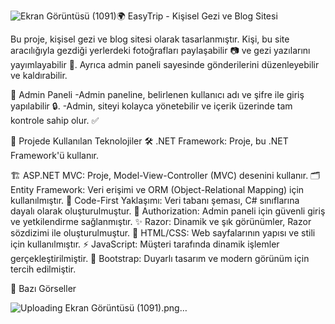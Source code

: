 ![Ekran Görüntüsü (1091)](https://github.com/user-attachments/assets/05dea7e6-e63d-4dce-87ff-1f329f562794)🌍 EasyTrip - Kişisel Gezi ve Blog Sitesi

Bu proje, kişisel gezi ve blog sitesi olarak tasarlanmıştır. Kişi, bu site aracılığıyla gezdiği yerlerdeki fotoğrafları paylaşabilir 📷 ve gezi yazılarını yayımlayabilir 📝. Ayrıca admin paneli sayesinde gönderilerini düzenleyebilir ve kaldırabilir.

👤 Admin Paneli
-Admin paneline, belirlenen kullanıcı adı ve şifre ile giriş yapılabilir 🔒.
-Admin, siteyi kolayca yönetebilir ve içerik üzerinde tam kontrole sahip olur. ✅


🚀 Projede Kullanılan Teknolojiler
🛠️ .NET Framework: Proje, bu .NET Framework'ü kullanır.

🏗️ ASP.NET MVC: Proje, Model-View-Controller (MVC) desenini kullanır.
🗂️ Entity Framework: Veri erişimi ve ORM (Object-Relational Mapping) için kullanılmıştır.
📜 Code-First Yaklaşımı: Veri tabanı şeması, C# sınıflarına dayalı olarak oluşturulmuştur.
🔑 Authorization: Admin paneli için güvenli giriş ve yetkilendirme sağlanmıştır.
✨ Razor: Dinamik ve şık görünümler, Razor sözdizimi ile oluşturulmuştur.
🎨 HTML/CSS: Web sayfalarının yapısı ve stili için kullanılmıştır.
⚡ JavaScript: Müşteri tarafında dinamik işlemler gerçekleştirilmiştir.
📐 Bootstrap: Duyarlı tasarım ve modern görünüm için tercih edilmiştir.



📸 Bazı Görseller

![Uploading Ekran Görüntüsü (1091).png…]()





